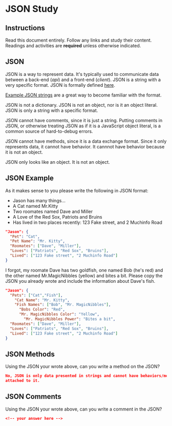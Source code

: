 # JSON Study

## Instructions

Read this document entirely. Follow any links and study their content. Readings
and activities are **required** unless otherwise indicated.

## JSON

JSON is a way to represent data. It's typically used to communicate data between
a back-end (*api*) and a front-end (*client*). JSON is a string with a very
specific format. JSON is formally defined [here](http://www.json.org/).

[Example JSON strings](http://json.org/example.html) are a great way to become
familiar with the format.

JSON is not a dictionary. JSON is not an object, nor is it an object literal.
JSON is only a string with a specific format.

JSON cannot have comments, since it is just a string. Putting comments in JSON,
or otherwise treating JSON as if it is a JavaScript object literal, is a common
source of hard-to-debug errors.

JSON cannot have methods, since it is a data exchange format. Since it only
represents data, it cannot have behavior. It cannnot have behavior because it is
not an object.

JSON only looks like an object. It is not an object.

## JSON Example

As it makes sense to you please write the following in JSON format:

-   Jason has many things...
-   A Cat named Mr.Kitty
-   Two roomates named Dave and Miller
-   A Love of the Red Sox, Patriots and Bruins
-   Has lived in two places recently: 123 Fake street, and 2 Muchinfo Road

```json
"Jason": {
  "Pet": "Cat",
  "Pet Name": "Mr. Kitty",
  "Roomates": ["Dave", "Miller"],
  "Loves": ["Patriots", "Red Sox", "Bruins"],
  "Lived": ["123 Fake street", "2 Muchinfo Road"]
}
```

I forgot, my roomate Dave has two goldfish, one named Bob (he's red) and the
other named Mr.MagicNibbles (yellow) and bites a bit. Please copy the JSON you
already wrote and include the information about Dave's fish.

```json
"Jason": {
  "Pets": ["Cat","Fish"],
    "Cat Name": "Mr. Kitty",
    "Fish Names": ["Bob", "Mr. MagicNibbles"],
      "Bobs Color": "Red",
      "Mr. MagicNibbles Color": "Yellow",
        "Mr. MagicNibbles Power": "Bites a bit",
  "Roomates": ["Dave", "Miller"],
  "Loves": ["Patriots", "Red Sox", "Bruins"],
  "Lived": ["123 Fake street", "2 Muchinfo Road"]
}
```

## JSON Methods

Using the JSON your wrote above, can you write a method on the JSON?

```json
No, JSON is only data presented in strings and cannot have behaviors/methods
attached to it.
```

## JSON Comments

Using the JSON your wrote above, can you write a comment in the JSON?

```json
<!-- your answer here -->
```
